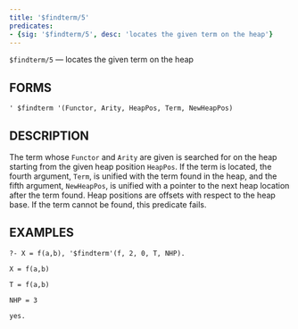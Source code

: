 ```yaml
---
title: '$findterm/5'
predicates:
- {sig: '$findterm/5', desc: 'locates the given term on the heap'}
---
```

`$findterm/5` — locates the given term on the heap

## FORMS
```
' $findterm '(Functor, Arity, HeapPos, Term, NewHeapPos)
```
## DESCRIPTION

The term whose `Functor` and `Arity` are given is searched for on the heap starting from the given heap position `HeapPos`. If the term is located, the fourth argument, `Term`, is unified with the term found in the heap, and the fifth argument, `NewHeapPos`, is unified with a pointer to the next heap location after the term found. Heap positions are offsets with respect to the heap base. If the term cannot be found, this predicate fails.

## EXAMPLES
```
?- X = f(a,b), '$findterm'(f, 2, 0, T, NHP).

X = f(a,b)

T = f(a,b)

NHP = 3

yes.
```

